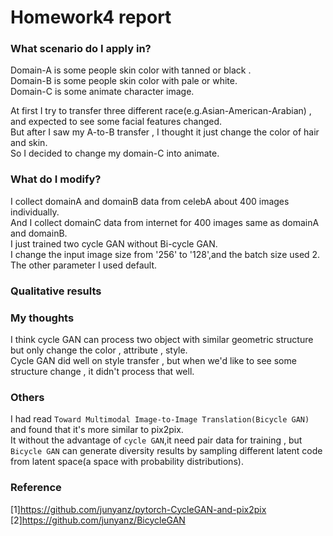 # Homework4 report

### What scenario do I apply in?

Domain-A is some people skin color with tanned or black .<br>
Domain-B is some people skin color with pale or white.<br>
Domain-C is some animate character image.<br>

At first I try to transfer three different race(e.g.Asian-American-Arabian) , and expected to see some facial features changed.<br>
But after I saw my A-to-B transfer , I thought it just change the color of hair and skin.<br>
So I decided to change my domain-C into animate.
### What do I modify? 

I collect domainA and domainB data from celebA about 400 images individually.<br>
And I collect domainC data from internet for 400 images same as domainA and domainB.<br>
I just trained two cycle GAN without Bi-cycle GAN.<br>
I change the input image size from '256' to '128',and the batch size used 2.<br>
The other parameter I used default.<br>


### Qualitative results


### My thoughts 
I think cycle GAN can process two object with similar geometric structure but only change the color , attribute , style.<br>
Cycle GAN did well on style transfer , but when we'd like to see some structure change , it didn't process that well.<br>  

### Others
I had read `Toward Multimodal Image-to-Image Translation(Bicycle GAN)` and found that it's more similar to pix2pix.<br>
It without the advantage of `cycle GAN`,it need pair data for training , but `Bicycle GAN` can generate diversity results by sampling different latent code from latent space(a space with probability distributions).<br>


### Reference
[1]https://github.com/junyanz/pytorch-CycleGAN-and-pix2pix
[2]https://github.com/junyanz/BicycleGAN
